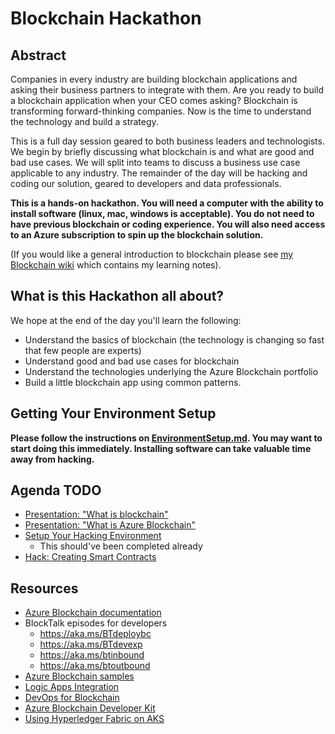 # Blockchain Hackathon

## Abstract

Companies in every industry are building blockchain applications and asking their business partners to integrate with them.  Are you ready to build a blockchain application when your CEO comes asking?  Blockchain is transforming forward-thinking companies.  Now is the time to understand the technology and build a strategy. 

This is a full day session geared to both business leaders and technologists.  We begin by briefly discussing what blockchain is and what are good and bad use cases.  We will split into teams to discuss a business use case applicable to any industry.  The remainder of the day will be hacking and coding our solution, geared to developers and data professionals.  

**This is a hands-on hackathon.  You will need a computer with the ability to install software (linux, mac, windows is acceptable).  You do not need to have previous blockchain or coding experience.  You will also need access to an Azure subscription to spin up the blockchain solution.**

(If you would like a general introduction to blockchain please see [my Blockchain wiki](./wiki/README.md) which contains my learning notes).  

## What is this Hackathon all about?

We hope at the end of the day you'll learn the following:

* Understand the basics of blockchain (the technology is changing so fast that few people are experts)
* Understand good and bad use cases for blockchain
* Understand the technologies underlying the Azure Blockchain portfolio
* Build a little blockchain app using common patterns.  

## **Getting Your Environment Setup**

**Please follow the instructions on [EnvironmentSetup.md](EnvironmentSetup.md).  You may want to start doing this immediately.  Installing software can take valuable time away from hacking.**

## Agenda TODO

* [Presentation:  "What is blockchain"](./01-what-is-blockchain.pptx)
* [Presentation:  "What is Azure Blockchain"](./02-azure-blockchain.pptx)
* [Setup Your Hacking Environment](EnvironmentSetup.md)
  * This should've been completed already
* [Hack:  Creating Smart Contracts](SmartContracts.md)


## Resources

* [Azure Blockchain documentation](https://aka.ms/absdocs)
* BlockTalk episodes for developers
  * https://aka.ms/BTdeploybc
  * https://aka.ms/BTdevexp
  * https://aka.ms/btinbound
  * https://aka.ms/btoutbound
* [Azure Blockchain samples](https://aka.ms/bcsampleapps)
* [Logic Apps Integration](https://aka.ms/bclogicappshome)
* [DevOps for Blockchain](https://aka.ms/bcdevops)
* [Azure Blockchain Developer Kit](https://aka.ms/abdevkit)
* [Using Hyperledger Fabric on AKS](https://azure.microsoft.com/en-us/blog/hyperledger-fabric-on-azure-kubernetes-service-marketplace-template/)
